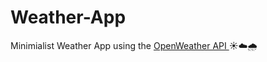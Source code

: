 # Weather-App

Minimialist Weather App using the <a href="https://openweathermap.org/api"> OpenWeather API </a>☀️☁️🌧️
